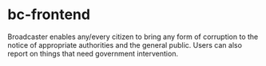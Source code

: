 # bc-frontend
Broadcaster enables any/every citizen to bring any form of corruption to the notice of appropriate authorities and the general public. Users can also report on things that need government intervention.
